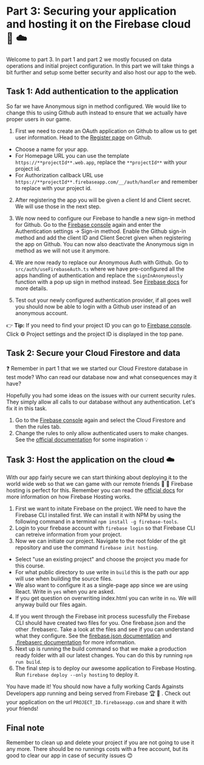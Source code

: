 # Part 3: Securing your application and hosting it on the Firebase cloud 🔐 ☁️
Welcome to part 3. In part 1 and part 2 we mostly focused on data operations and initial project configuration. In this part we will take things a bit further and setup some better security and also host our app to the web. 

## Task 1: Add authentication to the application
So far we have Anonymous sign in method configured. We would like to change this to using Github auth instead to ensure that we actually have proper users in our game. 

1. First we need to create an OAuth application on Github to allow us to get user information. Head to the [Register page](https://github.com/settings/applications/new) on Github. 
- Choose a name for your app. 
- For Homepage URL you can use the template `https://**projectId**.web.app`, replace the `**projectId**` with your project id.
- For Authorization callback URL use `https://**projectId**.firebaseapp.com/__/auth/handler` and remember to replace with your project id.
 2. After registering the app you will be given a client Id and Client secret. We will use those in the next step. 

3. We now need to configure our Firebase to handle a new sign-in method for Github. Go to the [Firebase console](https://console.firebase.google.com/?authuser=0) again and enter the Authentication settings -> Sign-in method. Enable the Github sign-in method and add the client ID and Client Secret given when registering the app on Github. You can now also deactivate the Anonymous sign in method as we will not use it anymore.

4. We are now ready to replace our Anonymous Auth with Github. Go to `src/auth/useFirebaseAuth.ts` where we have pre-configured all the apps handling of authentication and replace the `signInAnonymously` function with a pop up sign in method instead. See [Firebase docs](https://firebase.google.com/docs/auth/web/github-auth#handle_the_sign-in_flow_with_the_firebase_sdk) for more details.

5. Test out your newly configured authentication provider, if all goes well you should now be able to login with a Github user instead of an anonymous account.

👉 **Tip:** If you need to find your project ID you can go to [Firebase console](https://console.firebase.google.com/?authuser=0). Click ⚙️ Project settings and the project ID is displayed in the top pane.


## Task 2: Secure your Cloud Firestore and data

❓ Remember in part 1 that we we started our Cloud Firestore database in test mode? Who can read our database now and what consequences may it have?

Hopefully you had some ideas on the issues with our current security rules. They simply allow all calls to our database without any authentication. Let's fix it in this task.

1. Go to the [Firebase console](https://console.firebase.google.com/?authuser=0) again and select the Cloud Firestore and then the rules tab. 
2. Change the rules to only allow authenticated users to make changes. See the [official documentation](https://firebase.google.com/docs/firestore/security/get-started#writing_rules) for some inspiration 💡 

## Task 3: Host the application on the cloud ☁️ 
With our app fairly secure we can start thinking about deploying it to the world wide web so that we can game with our remote friends 👭 👬 Firebase hosting is perfect for this. Remember you can read the [official docs](https://firebase.google.com/docs/hosting) for more information on how Firebase Hosting works. 

1. First we want to initate Firebase on the project. We need to have the Firebase CLI installed first. We can install it with NPM by using the following command in a terminal `npm install -g firebase-tools`.
2. Login to your firebase account with `firebase login` so that Firebase CLI can retreive information from your project.
3. Now we can initiate our project. Navigate to the root folder of the git repository and use the command `firebase init hosting`. 
- Select "use an existing project" and choose the project you made for this course. 
- For what public directory to use write in `build` this is the path our app will use when building the source files.
- We also want to configure it as a single-page app since we are using React. Write in `yes` when you are asked.
- If you get question on overwriting index.html you can write in `no`. We will anyway build our files again.
4. If you went through the Firebase init process sucessfully the Firebase CLI should have created two files for you. One firebase.json and the other .firebaserc. Take a look at the files and see if you can understand what they configure. See the [firebase.json documentation](https://firebase.google.com/docs/cli#the_firebasejson_file) and [.firebaserc documentation](https://firebase.google.com/docs/cli#project_aliases) for more information. 
5. Next up is running the build command so that we make a production ready folder with all our latest changes. You can do this by running `npm run build`.
3. The final step is to deploy our awesome application to Firebase Hosting. Run `firebase deploy --only hosting` to deploy it. 

You have made it! You should now have a fully working Cards Againsts Developers app running and being served from Firebase 🏆  🎉 .  Check out your application on the url `PROJECT_ID.firebaseapp.com` and share it with your friends!

## Final note
Remember to clean up and delete your project if you are not going to use it any more. There should be no runnings costs with a free account, but its good to clear our app in case of security issues 😊 
